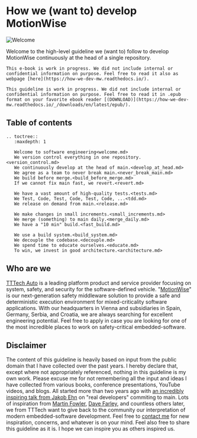 # How we (want to) develop MotionWise

![Welcome](img/home.jpg)

Welcome to the high-level guideline we (want to) follow to develop MotionWise continuously at the head of a single repository.

```{only} epub
This e-book is work in progress. We did not include internal or confidential information on purpose. Feel free to read it also as webpage [here](https://how-we-dev-mw.readthedocs.io/).  
```
```{only} not epub
This guideline is work in progress. We did not include internal or confidential information on purpose. Feel free to read it in .epub format on your favorite ebook reader [(DOWNLOAD)](https://how-we-dev-mw.readthedocs.io/_/downloads/en/latest/epub/). 
```

## Table of contents

```{eval-rst}
.. toctree::
   :maxdepth: 1

   Welcome to software engineering<welcome.md>
   We version control everything in one repository.<version_control.md>
   We continuously develop at the head of main.<develop_at_head.md>
   We agree as a team to never break main.<never_break_main.md>
   We build before merge.<build_before_merge.md>
   If we cannot fix main fast, we revert.<revert.md>
   
   We have a vast amount of high-quality tests.<tests.md>
   We Test, Code, Test, Code, Test, Code, ...<tdd.md>
   We release on demand from main.<release.md>
   
   We make changes in small increments.<small_increments.md>
   We merge (something) to main daily.<merge_daily.md>
   We have a "10 min" build.<fast_build.md>
   
   We use a build system.<build_system.md>
   We decouple the codebase.<decouple.md>
   We spend time to educate ourselves.<educate.md>
   To win, we invest in good architecture.<architecture.md>
```

## Who are we

[TTTech Auto](https://www.tttech-auto.com/) is a leading platform product and service provider focusing on system, safety, and security for the software-defined vehicle. "[MotionWise](https://www.tttech-auto.com/software-products/motionwise-safety-middleware)" is our next-generation safety middleware solution to provide a safe and deterministic execution environment for mixed-criticality software applications. With our headquarters in Vienna and subsidiaries in Spain, Germany, Serbia, and Croatia, we are always searching for excellent engineering potential. Feel free to apply in case you are looking for one of the most incredible places to work on safety-critical embedded-software.

## Disclaimer

The content of this guideline is heavily based on input from the public domain that I have collected over the past years. I hereby declare that, except where not appropriately referenced, nothing in this guideline is my own work. Please excuse me for not remembering all the input and ideas I have collected from various books, conference presentations, YouTube videos, and blogs. All started more than two years ago with [an incredibly inspiring talk from Jakob Ehn](https://www.youtube.com/watch?v=hL1OZfgoZGk&t=105s) on "real developers" commiting to main. Lots of inspiration from [Martin Fowler](https://martinfowler.com/articles/branching-patterns.html), [Dave Farley](https://www.youtube.com/@ContinuousDelivery), and countless others later, we from TTTech want to give back to the community our interpretation of modern embedded-software development. Feel free to [contact me](mailto:sebastian.caban@tttech-auto.com) for new inspiration, concerns, and whatever is on your mind. Feel also free to share this guideline as it is. I hope we can inspire you as others inspired us.
